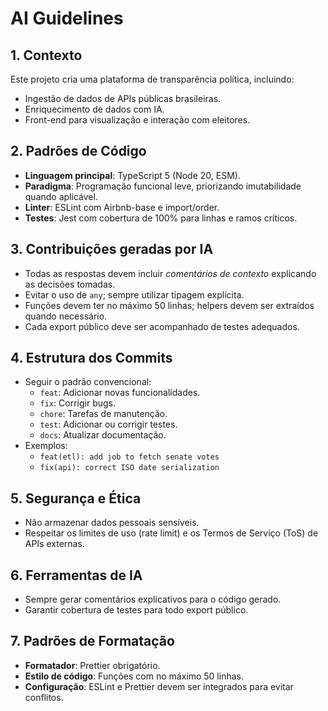 # AI Guidelines

## 1. Contexto
Este projeto cria uma plataforma de transparência política, incluindo:
- Ingestão de dados de APIs públicas brasileiras.
- Enriquecimento de dados com IA.
- Front-end para visualização e interação com eleitores.

## 2. Padrões de Código
- **Linguagem principal**: TypeScript 5 (Node 20, ESM).
- **Paradigma**: Programação funcional leve, priorizando imutabilidade quando aplicável.
- **Linter**: ESLint com Airbnb-base e import/order.
- **Testes**: Jest com cobertura de 100% para linhas e ramos críticos.

## 3. Contribuições geradas por IA
- Todas as respostas devem incluir _comentários de contexto_ explicando as decisões tomadas.
- Evitar o uso de `any`; sempre utilizar tipagem explícita.
- Funções devem ter no máximo 50 linhas; helpers devem ser extraídos quando necessário.
- Cada export público deve ser acompanhado de testes adequados.

## 4. Estrutura dos Commits
- Seguir o padrão convencional:
  - `feat`: Adicionar novas funcionalidades.
  - `fix`: Corrigir bugs.
  - `chore`: Tarefas de manutenção.
  - `test`: Adicionar ou corrigir testes.
  - `docs`: Atualizar documentação.
- Exemplos:
  - `feat(etl): add job to fetch senate votes`
  - `fix(api): correct ISO date serialization`

## 5. Segurança e Ética
- Não armazenar dados pessoais sensíveis.
- Respeitar os limites de uso (rate limit) e os Termos de Serviço (ToS) de APIs externas.

## 6. Ferramentas de IA
- Sempre gerar comentários explicativos para o código gerado.
- Garantir cobertura de testes para todo export público.

## 7. Padrões de Formatação
- **Formatador**: Prettier obrigatório.
- **Estilo de código**: Funções com no máximo 50 linhas.
- **Configuração**: ESLint e Prettier devem ser integrados para evitar conflitos.
